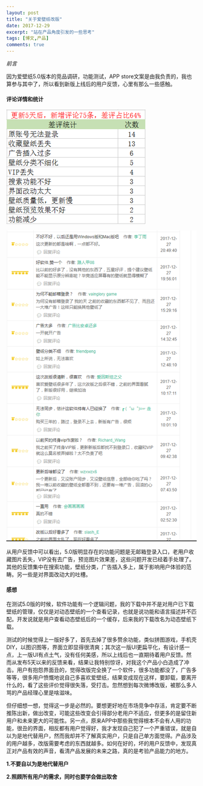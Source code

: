```yaml
---
layout: post
title: "关于爱壁纸改版"
date: 2017-12-29
excerpt: "站在产品角度引发的一些思考"
tags: [博文,产品]
comments: true
---
```


*前言*

因为爱壁纸5.0版本的竞品调研，功能测试，APP store文案是由我负责的，我也算参与其中了，所以看到新版上线后的用户反馈，心里有那么一些感触。

#### 评论详情和统计

![爱壁纸改版评论统计](../assets/img/post-img/关于爱壁纸改版/爱壁纸改版评论统计.png)

![爱壁纸改版评论详情](../assets/img/post-img/关于爱壁纸改版/爱壁纸评论详情页.png)

从用户反馈中可以看出，5.0版明显存在的功能问题是无邮箱登录入口，老用户收藏图片丢失，VIP没有去广告，预览图片效果差，这些问题开发已经着手处理了。其他的反馈集中在搜索功能，壁纸分类，广告插入多上，属于影响用户体验的范畴。另一些是对界面改动大的吐槽。

#### 感想

在测试5.0版的时候，软件功能有一个逻辑问题，我的下载中并不是对用户已下载壁纸的管理，仅仅是对动态壁纸的一个查看记录，也就是说功能和语言描述并不匹配。开发说就是用户查看动态壁纸后的一个缓存，后来我的下载改名为动态壁纸下载。

测试的时候觉得上一版好多了，首先去掉了很多赘余功能，类似拼图游戏，手机壳DIY，以图识图等，界面立即显得很清爽；其次这一版UI更扁平化，有设计感一点，上一版UI有点土气，没有任何美感，所以上线后也一直期待着用户反馈。然而从发布5天以来的反馈来看，结果让我特别惊讶，对我这个产品小白造成了冲击。用户有抱怨界面丑的，觉得改版完全换了一个软件，很多功能都没了，广告多等等，很多用户愤慨地说自己多喜欢爱壁纸，结果变成现在这样，要卸载，要离开什么的，看了这些评价觉得很失落，受打击。忽然想到每次微博改版，被那么多人骂的产品经理心里是啥滋味。

但仔细想一想，觉得这一步是必然的。要想更好地在市场竞争中存活，肯定要不断推陈出新，做出改变，可能这些改变会引得部分老用户不适应，但更多的是留住新用户和未来更大的可能性。另一点，原来APP中那些我觉得根本不会有人用的功能，很丑的界面，相反都有用户觉得好，我才发现自己犯了一个严重错误，就是自以为是地代替用户，然而我却并不了解真实用户，只是自己单方面觉得。产品涉及的用户越多，改版需要考虑的东西就越多。如何在好的，坏的用户反馈中，发现真正对产品有效的声音，看清产品发展的未来之路，真的是考验产品能力的地方。

**1.不要自以为是地代替用户**

**2.照顾所有用户的需求，同时也要学会做出取舍**













